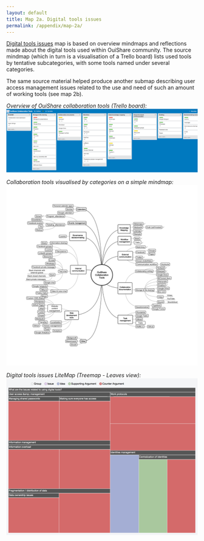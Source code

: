 ```yaml
---
layout: default
title: Map 2a. Digital tools issues
permalink: /appendix/map-2a/
---
```


[Digital tools issues](https://litemap.net/map.php?id=78194135420380372001425929091) map is based on overview mindmaps and reflections made about the digital tools used within OuiShare community. The source mindmap (which in turn is a visualisation of a Trello board) lists used tools by tentative subcategories, with some tools named under several categories. 

The same source material helped produce another submap describing user access management issues related to the use and need of such an amount of working tools (see map 2b).


*Overview of OuiShare collaboration tools (Trello board):*
![.](/files/digitools-trello.png)




*Collaboration tools visualised by categories on a simple mindmap:*
![.](/files/digitools-mindmap.png)



*Digital tools issues LiteMap (Treemap - Leaves view):*
![.](/files/digitools-leaves.png)
